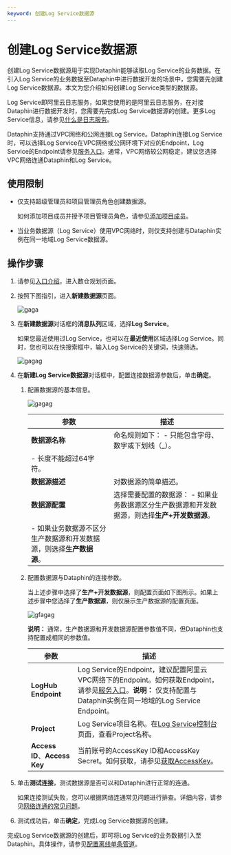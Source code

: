 ```yaml
---
keyword: 创建Log Service数据源
---
```


# 创建Log Service数据源

创建Log Service数据源用于实现Dataphin能够读取Log Service的业务数据。在引入Log Service的业务数据至Dataphin中进行数据开发的场景中，您需要先创建Log Service数据源。本文为您介绍如何创建Log Service类型的数据源。

Log Service即阿里云日志服务，如果您使用的是阿里云日志服务，在对接Dataphin进行数据开发时，您需要先完成Log Service数据源的创建。更多Log Service信息，请参见[什么是日志服务](/cn.zh-CN/产品简介/什么是日志服务.md)。

Dataphin支持通过VPC网络和公网连接Log Service。Dataphin连接Log Service时，可以选择Log Service在VPC网络或公网环境下对应的Endpoint，Log Service的Endpoint请参见[服务入口](/cn.zh-CN/开发指南/API参考/服务入口.md)。通常，VPC网络较公网稳定，建议您选择VPC网络连通Dataphin和Log Service。

## 使用限制

-   仅支持超级管理员和项目管理员角色创建数据源。

    如何添加项目成员并授予项目管理员角色，请参见[添加项目成员](/cn.zh-CN/数仓规划/管理项目空间的权限和计算源.md)。

-   当业务数据源（Log Service）使用VPC网络时，则仅支持创建与Dataphin实例在同一地域Log Service数据源。

## 操作步骤

1.  请参见[入口介绍](/cn.zh-CN/数仓规划/概述.md)，进入数仓规划页面。

2.  按照下图指引，进入**新建数据源**页面。

    ![gaga](https://help-static-aliyun-doc.aliyuncs.com/assets/img/zh-CN/0323766261/p296046.png)

3.  在**新建数据源**对话框的**消息队列**区域，选择**Log Service**。

    如果您最近使用过Log Service，也可以在**最近使用**区域选择Log Service。同时，您也可以在快搜索框中，输入Log Service的关键词，快速筛选。

    ![gagag](https://help-static-aliyun-doc.aliyuncs.com/assets/img/zh-CN/1472658261/p302694.png)

4.  在**新建Log Service数据源**对话框中，配置连接数据源参数后，单击**确定**。

    1.  配置数据源的基本信息。

        ![gagag](https://help-static-aliyun-doc.aliyuncs.com/assets/img/zh-CN/1472658261/p302695.png)

        |参数|描述|
        |--|--|
        |**数据源名称**|命名规则如下：        -   只能包含字母、数字或下划线（\_）。
        -   长度不能超过64字符。 |
        |**数据源描述**|对数据源的简单描述。|
        |**数据源配置**|选择需要配置的数据源：        -   如果业务数据源区分生产数据源和开发数据源，则选择**生产+开发数据源**。
        -   如果业务数据源不区分生产数据源和开发数据源，则选择**生产数据源**。 |

    2.  配置数据源与Dataphin的连接参数。

        当上述步骤中选择了**生产+开发数据源**，则配置页面如下图所示。如果上述步骤中您选择了**生产数据源**，则仅展示生产数据源的配置页面。

        ![gfagag](https://help-static-aliyun-doc.aliyuncs.com/assets/img/zh-CN/1472658261/p302696.png)

        **说明：** 通常，生产数据源和开发数据源配置参数值不同，但Dataphin也支持配置成相同的参数值。

        |参数|描述|
        |--|--|
        |**LogHub Endpoint**|Log Service的Endpoint，建议配置阿里云VPC网络下的Endpoint。如何获取Endpoint，请参见[服务入口](/cn.zh-CN/开发指南/API参考/服务入口.md)。**说明：** 仅支持配置与Dataphin实例在同一地域的Log Service Endpoint。 |
        |**Project**|Log Service项目名称。在[Log Service控制台](https://sls.console.aliyun.com/lognext/profile)页面，查看Project名称。|
        |**Access ID**、**Access Key**|当前账号的AccessKey ID和AccessKey Secret。如何获取，请参见[获取AccessKey]()。|

5.  单击**测试连接**，测试数据源是否可以和Dataphin进行正常的连通。

    如果连接测试失败，您可以根据网络连通常见问题进行排查。详细内容，请参见[网络连通的常见问题]()。

6.  测试成功后，单击**确定**，完成Log Service数据源的创建。


完成Log Service数据源的创建后，即可将Log Service的业务数据引入至Dataphin。具体操作，请参见[配置离线单条管道](/cn.zh-CN/数据引入/数据集成/离线单条管道/配置离线单条管道.md)。

